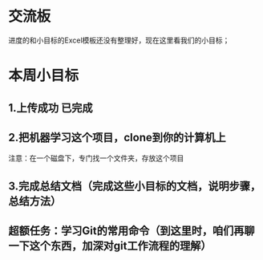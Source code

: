 # 交流板
进度的和小目标的Excel模板还没有整理好，现在这里看我们的小目标；

# 本周小目标 
## 1.上传成功 已完成
## 2.把机器学习这个项目，clone到你的计算机上

注意：在一个磁盘下，专门找一个文件夹，存放这个项目

## 3.完成总结文档（完成这些小目标的文档，说明步骤，总结方法）

## 超额任务：学习Git的常用命令（到这里时，咱们再聊一下这个东西，加深对git工作流程的理解）



